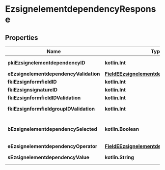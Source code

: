 
# EzsignelementdependencyResponse

## Properties
| Name | Type | Description | Notes |
| ------------ | ------------- | ------------- | ------------- |
| **pkiEzsignelementdependencyID** | **kotlin.Int** | The unique ID of the Ezsignelementdependency |  |
| **eEzsignelementdependencyValidation** | [**FieldEEzsignelementdependencyValidation**](FieldEEzsignelementdependencyValidation.md) |  |  |
| **fkiEzsignformfieldID** | **kotlin.Int** | The unique ID of the Ezsignformfield |  [optional] |
| **fkiEzsignsignatureID** | **kotlin.Int** | The unique ID of the Ezsignsignature |  [optional] |
| **fkiEzsignformfieldIDValidation** | **kotlin.Int** | The unique ID of the Ezsignformfield |  [optional] |
| **fkiEzsignformfieldgroupIDValidation** | **kotlin.Int** | The unique ID of the Ezsignformfieldgroup |  [optional] |
| **bEzsignelementdependencySelected** | **kotlin.Boolean** | Whether if it&#39;s selected or not when using eEzsignelementdependencyValidation &#x3D; Selected |  [optional] |
| **eEzsignelementdependencyOperator** | [**FieldEEzsignelementdependencyOperator**](FieldEEzsignelementdependencyOperator.md) |  |  [optional] |
| **sEzsignelementdependencyValue** | **kotlin.String** | The value of the Ezsignelementdependency |  [optional] |



